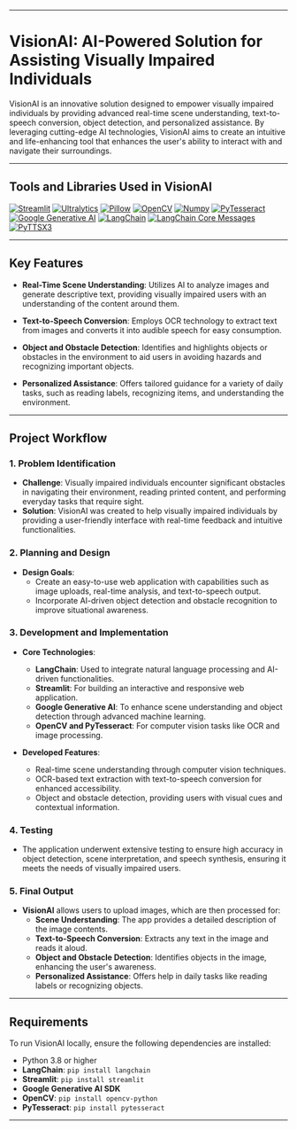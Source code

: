 
---
# **VisionAI: AI-Powered Solution for Assisting Visually Impaired Individuals**

VisionAI is an innovative solution designed to empower visually impaired individuals by providing advanced real-time scene understanding, text-to-speech conversion, object detection, and personalized assistance. By leveraging cutting-edge AI technologies, VisionAI aims to create an intuitive and life-enhancing tool that enhances the user's ability to interact with and navigate their surroundings.

---

## Tools and Libraries Used in VisionAI

[![Streamlit](https://img.shields.io/badge/Streamlit-FF4B4B?style=flat&logo=streamlit&logoColor=white)](https://streamlit.io)
[![Ultralytics](https://img.shields.io/badge/Ultralytics-41b883?style=flat&logo=ultralytics&logoColor=white)](https://ultralytics.com)
[![Pillow](https://img.shields.io/badge/Pillow-3C1A74?style=flat&logo=pillow&logoColor=white)](https://python-pillow.org/)
[![OpenCV](https://img.shields.io/badge/OpenCV-5C3EE8?style=flat&logo=opencv&logoColor=white)](https://opencv.org/)
[![Numpy](https://img.shields.io/badge/Numpy-013243?style=flat&logo=numpy&logoColor=white)](https://numpy.org/)
[![PyTesseract](https://img.shields.io/badge/PyTesseract-FF4500?style=flat)](https://github.com/madmaze/pytesseract)
[![Google Generative AI](https://img.shields.io/badge/Google%20Generative%20AI-4285F4?style=flat&logo=google&logoColor=white)](https://developers.google.com/ai)
[![LangChain](https://img.shields.io/badge/LangChain-0E76A8?style=flat)](https://langchain.com/)
[![LangChain Core Messages](https://img.shields.io/badge/LangChain%20Core%20Messages-0E76A8?style=flat)](https://langchain.com/)
[![PyTTSX3](https://img.shields.io/badge/PyTTSX3-9ACD32?style=flat)](https://pypi.org/project/pyttsx3/)

---

## **Key Features**

- **Real-Time Scene Understanding**: Utilizes AI to analyze images and generate descriptive text, providing visually impaired users with an understanding of the content around them.
  
- **Text-to-Speech Conversion**: Employs OCR technology to extract text from images and converts it into audible speech for easy consumption.
  
- **Object and Obstacle Detection**: Identifies and highlights objects or obstacles in the environment to aid users in avoiding hazards and recognizing important objects.
  
- **Personalized Assistance**: Offers tailored guidance for a variety of daily tasks, such as reading labels, recognizing items, and understanding the environment.

---

## **Project Workflow**

### 1. **Problem Identification**
   - **Challenge**: Visually impaired individuals encounter significant obstacles in navigating their environment, reading printed content, and performing everyday tasks that require sight.
   - **Solution**: VisionAI was created to help visually impaired individuals by providing a user-friendly interface with real-time feedback and intuitive functionalities.

### 2. **Planning and Design**
   - **Design Goals**:  
     - Create an easy-to-use web application with capabilities such as image uploads, real-time analysis, and text-to-speech output.
     - Incorporate AI-driven object detection and obstacle recognition to improve situational awareness.

### 3. **Development and Implementation**
   - **Core Technologies**:  
     - **LangChain**: Used to integrate natural language processing and AI-driven functionalities.
     - **Streamlit**: For building an interactive and responsive web application.
     - **Google Generative AI**: To enhance scene understanding and object detection through advanced machine learning.
     - **OpenCV and PyTesseract**: For computer vision tasks like OCR and image processing.
   
   - **Developed Features**:  
     - Real-time scene understanding through computer vision techniques.
     - OCR-based text extraction with text-to-speech conversion for enhanced accessibility.
     - Object and obstacle detection, providing users with visual cues and contextual information.

### 4. **Testing**
   - The application underwent extensive testing to ensure high accuracy in object detection, scene interpretation, and speech synthesis, ensuring it meets the needs of visually impaired users.

### 5. **Final Output**
   - **VisionAI** allows users to upload images, which are then processed for:  
     - **Scene Understanding**: The app provides a detailed description of the image contents.  
     - **Text-to-Speech Conversion**: Extracts any text in the image and reads it aloud.  
     - **Object and Obstacle Detection**: Identifies objects in the image, enhancing the user's awareness.  
     - **Personalized Assistance**: Offers help in daily tasks like reading labels or recognizing objects.

---

## **Requirements**

To run VisionAI locally, ensure the following dependencies are installed:

- Python 3.8 or higher  
- **LangChain**: `pip install langchain`  
- **Streamlit**: `pip install streamlit`  
- **Google Generative AI SDK**  
- **OpenCV**: `pip install opencv-python`  
- **PyTesseract**: `pip install pytesseract`
  
---
